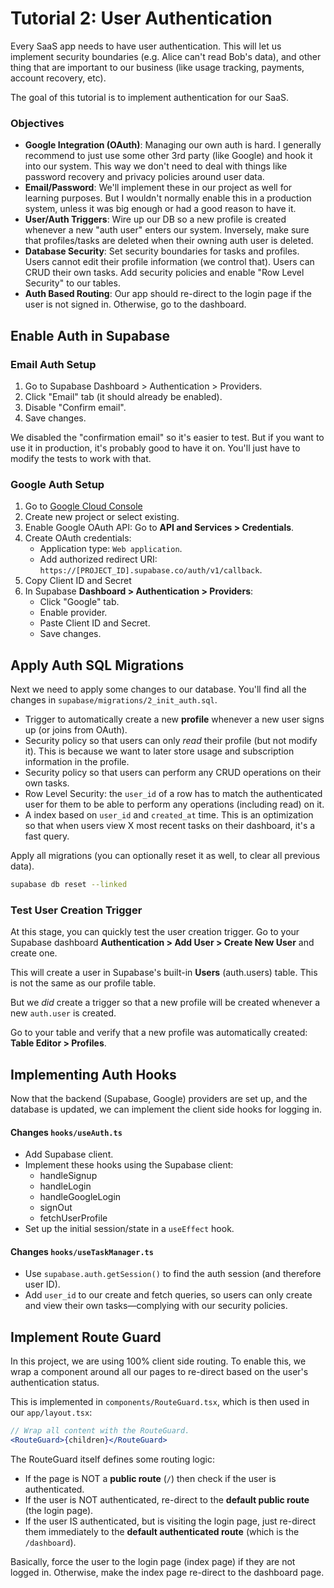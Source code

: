 # Tutorial 2: User Authentication

Every SaaS app needs to have user authentication. This will let us implement security boundaries (e.g. Alice can't read Bob's data), and other thing that are important to our business (like usage tracking, payments, account recovery, etc).

The goal of this tutorial is to implement authentication for our SaaS.

### Objectives

- **Google Integration (OAuth)**: Managing our own auth is hard. I generally recommend to just use some other 3rd party (like Google) and hook it into our system. This way we don't need to deal with things like password recovery and privacy policies around user data.
- **Email/Password**: We'll implement these in our project as well for learning purposes. But I wouldn't normally enable this in a production system, unless it was big enough or had a good reason to have it.
- **User/Auth Triggers**: Wire up our DB so a new profile is created whenever a new "auth user" enters our system. Inversely, make sure that profiles/tasks are deleted when their owning auth user is deleted.
- **Database Security**: Set security boundaries for tasks and profiles. Users cannot edit their profile information (we control that). Users can CRUD their own tasks. Add security policies and enable "Row Level Security" to our tables.
- **Auth Based Routing**: Our app should re-direct to the login page if the user is not signed in. Otherwise, go to the dashboard.

## Enable Auth in Supabase

### Email Auth Setup

1. Go to Supabase Dashboard > Authentication > Providers.
2. Click "Email" tab (it should already be enabled).
3. Disable "Confirm email".
4. Save changes.

We disabled the "confirmation email" so it's easier to test. But if you want to use it in production, it's probably good to have it on. You'll just have to modify the tests to work with that.

### Google Auth Setup

1. Go to [Google Cloud Console](https://console.cloud.google.com)
2. Create new project or select existing.
3. Enable Google OAuth API: Go to **API and Services > Credentials**.
4. Create OAuth credentials:
   - Application type: `Web application`.
   - Add authorized redirect URI: `https://[PROJECT_ID].supabase.co/auth/v1/callback`.
5. Copy Client ID and Secret
6. In Supabase **Dashboard > Authentication > Providers**:
   - Click "Google" tab.
   - Enable provider.
   - Paste Client ID and Secret.
   - Save changes.

## Apply Auth SQL Migrations

Next we need to apply some changes to our database. You'll find all the changes in `supabase/migrations/2_init_auth.sql`.

- Trigger to automatically create a new **profile** whenever a new user signs up (or joins from OAuth).
- Security policy so that users can only _read_ their profile (but not modify it). This is because we want to later store usage and subscription information in the profile.
- Security policy so that users can perform any CRUD operations on their own tasks.
- Row Level Security: the `user_id` of a row has to match the authenticated user for them to be able to perform any operations (including read) on it.
- A index based on `user_id` and `created_at` time. This is an optimization so that when users view X most recent tasks on their dashboard, it's a fast query.

Apply all migrations (you can optionally reset it as well, to clear all previous data).

```sh
supabase db reset --linked
```

### Test User Creation Trigger

At this stage, you can quickly test the user creation trigger. Go to your Supabase dashboard **Authentication > Add User > Create New User** and create one.

This will create a user in Supabase's built-in **Users** (auth.users) table. This is not the same as our profile table.

But we _did_ create a trigger so that a new profile will be created whenever a new `auth.user` is created.

Go to your table and verify that a new profile was automatically created: **Table Editor > Profiles**.

## Implementing Auth Hooks

Now that the backend (Supabase, Google) providers are set up, and the database is updated, we can implement the client side hooks for logging in.

#### Changes `hooks/useAuth.ts`

- Add Supabase client.
- Implement these hooks using the Supabase client:
  - handleSignup
  - handleLogin
  - handleGoogleLogin
  - signOut
  - fetchUserProfile
- Set up the initial session/state in a `useEffect` hook.

#### Changes `hooks/useTaskManager.ts`

- Use `supabase.auth.getSession()` to find the auth session (and therefore user ID).
- Add `user_id` to our create and fetch queries, so users can only create and view their own tasks—complying with our security policies.

## Implement Route Guard

In this project, we are using 100% client side routing. To enable this, we wrap a component around all our pages to re-direct based on the user's authentication status.

This is implemented in `components/RouteGuard.tsx`, which is then used in our `app/layout.tsx`:

```jsx
// Wrap all content with the RouteGuard.
<RouteGuard>{children}</RouteGuard>
```

The RouteGuard itself defines some routing logic:

- If the page is NOT a **public route** (`/`) then check if the user is authenticated.
- If the user is NOT authenticated, re-direct to the **default public route** (the login page).
- If the user IS authenticated, but is visiting the login page, just re-direct them immediately to the **default authenticated route** (which is the `/dashboard`).

Basically, force the user to the login page (index page) if they are not logged in. Otherwise, make the index page re-direct to the dashboard page.
